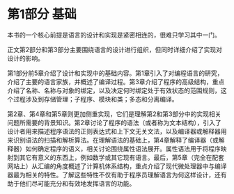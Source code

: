 # 第1部分 基础

本书的一个核心前提是语言的设计和实现是紧密相连的，很难只学习其中一门。

正文第2部分和第3部分主要围绕语言的设计进行组织，但同时详细介绍了实现对设计的影响。

第1部分前5章介绍了设计和实现中的基础内容。第1章引入了对编程语言的研究，介绍了主要的语言家族，并概述了编译过程。第3章介绍了程序的高级结构，重点介绍了名称、名称与对象的绑定，以及决定何时绑定处于有效状态的范围规则，这个过程涉及到存储管理；子程序、模块和类；多态和分离编译。

第2章、第4章和第5章则更加侧重实现，它们是理解第2和第3部分中的实现相关问题所需要的背景知识。第2章讨论了程序的语法（或者称为文本结构），引入了设计者用来描述程序语法的正则表达式和上下文无关文法，以及编译器或解释器用来识别语法的扫描和解析算法。在理解语法的基础上，第4章解释了编译器（或解释器）如何确定程序的语义，相关讨论围绕属性语法展开。属性语法用于将程序映射到其它有意义的东西上，例如数学或其它现有语言。最后，第5章（完全在配套网站上）从汇编的角度概述了计算机体系结构，重点介绍了现代微处理器中与编译器最为相关的特性。了解这些特性不仅有助于程序员理解语言为何这样设计，还有助于他们尽可能充分和有效地发挥语言的功能。
